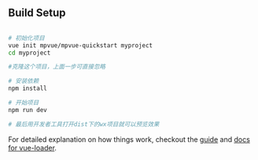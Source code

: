 
## Build Setup

``` bash

# 初始化项目
vue init mpvue/mpvue-quickstart myproject
cd myproject

#克隆这个项目，上面一步可直接忽略

# 安装依赖
npm install

# 开始项目
npm run dev

# 最后用开发者工具打开dist下的wx项目就可以预览效果

```

For detailed explanation on how things work, checkout the [guide](http://vuejs-templates.github.io/webpack/) and [docs for vue-loader](http://vuejs.github.io/vue-loader).
